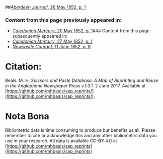 ##[*Aberdeen Journal*, 26 May 1852, p. 1](https://mhbeals.github.io/sap_html/Aberdeen-Journal/Aberdeen-Journal-26-May-1852-p-1)

### Content from this page previously appeared in:
+ [*Caledonian Mercury*, 20 May 1852, p. 1](https://mhbeals.github.io/sap_html/Caledonian-Mercury/Caledonian-Mercury-20-May-1852-p-1)### Content from this page subsequently appeared in:
+ [*Caledonian Mercury*, 27 May 1852, p. 1](https://mhbeals.github.io/sap_html/Caledonian-Mercury/Caledonian-Mercury-27-May-1852-p-1)
+ [*Newcastle Courant*, 11 June 1852, p. 8](https://mhbeals.github.io/sap_html/Newcastle-Courant/Newcastle-Courant-11-June-1852-p-8)
                    
# Citation: 

Beals. M. H. *Scissors and Paste Database: A Map of Reprinting and Reuse in the Anglophone Newspaper Press v.1.0.1.* 2 June 2017. Available at [https://github.com/mhbeals/sap_reprints/](https://github.com/mhbeals/sap_reprints/). 
                    
# Nota Bona

Bibliometric data is time consuming to produce but benefits us all. Please remember to cite or acknowledge this and any other bibliometric data you use in your research. All data is available CC-BY 4.0 at [https://github.com/mhbeals/sap_reprints](https://github.com/mhbeals/sap_reprints)